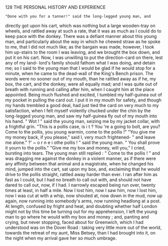 128            THE PERSONAL HISTORY AND EXPERIENCE

    "Done with you for a tanner!" said the long-legged young man, and
directly got upon his cart, which was nothing but a large wooden-tray on
wheels, and rattled away at such a rate, that it was as much as I could do
to keep pace with the donkey.
   There was a defiant manner about this young man, and particularly about
the way in which he chewed straw as he spoke to me, that I did not much
like; as the bargain was made, however, I took him up-stairs to the room
I was leaving, and we brought the box down, and put it on his cart. Now,
I was unwilling to put the direction-card on there, lest any of my land-
lord's family should fathom what I was doing, and detain me; so I said
to the young man that I would be glad if he would stop for a minute,
when he came to the dead-wall of the King's Bench prison. The words
were no sooner out of my mouth, than he rattled away as if he, my box,
the cart, and the donkey, were all equally mad; and I was quite out of
breath with running and calling after him, when I caught him at the place
appointed.
   Being much flushed and excited, I tumbled my half-guinea out of my
pocket in pulling the card out. I put it in my mouth for safety, and
though my hands trembled a good deal, had just tied the card on very much
to my satisfaction, when I felt myself violently chucked under the chin by
the long-legged young man, and saw my half-guinea fly out of my mouth
into his hand.
    " Wot ! " said the young man, seizing me by my jacket collar, with a
frightful grin. "This is a pollis case, is i t ? You 're a going to bolt, are
you? Come to the pollis, you young warmin, come to the pollis !"
    "You give me my money back, if you please," said I, very much
frightened- " and leave me alone."
   ?' ~ o r n e i othe pollis ! " said the young man. " You shall prove it
 yourn to the pollis."
    "Give me my box and money, will you," I cried, bursting into tears.
    The young man still replied : " Come to the pollis ! " and was dragging
 me against the donkey in a violent manner, as if there were any affinity
 between that animal and a magistrate, when he changed his mind, jumped
into the cart, sat upon my box, and, exclaiming that he would drive to the
pollis straight, rattled away harder than ever.
    I ran after him as fast as I could, but I had no breath to call out with,
and should not have dared to call out, now, if I had. I narrowly escaped
being run over, twenty times at least, in half a mile. Now I lost him, now I
saw him, now I lost him, now I was cut at with a whip, now shouted at,
 now down in the mud, now up again, now running into somebody's arms,
 now running headlong at a post. At length, confused by fright and heat,
 and doubting whether half London might not by this time be turning out
 for my apprehension, I left the young man to go where he would with my box
 and money ; and, panting and crying, but never stopping, faced about for
 Greenwich, which I had understood was on the Dover Road : taking very
little more out of the world, towards the retreat of my aunt, Miss Betsey,
than I had brought into it, on the night when my arrival gave her so
much umbrage.
